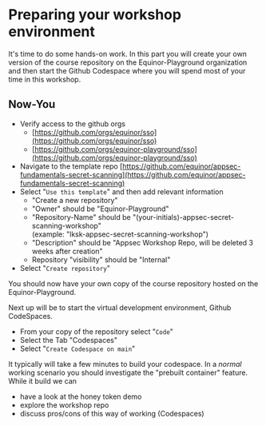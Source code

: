 # Preparing your workshop environment

It's time to do some hands-on work. In this part you will create your own version of the course repository on the Equinor-Playground organization and then start the Github Codespace where you will spend most of your time in this workshop.

## Now-You

- Verify access to the github orgs
  - [https://github.com/orgs/equinor/sso](https://github.com/orgs/equinor/sso)
  - [https://github.com/orgs/equinor-playground/sso](https://github.com/orgs/equinor-playground/sso)
- Navigate to the template repo [https://github.com/equinor/appsec-fundamentals-secret-scanning](https://github.com/equinor/appsec-fundamentals-secret-scanning)
- Select "`Use this template`" and then add relevant information
  - "Create a new repository"
  - "Owner" should be "Equinor-Playground"
  - "Repository-Name" should be "(your-initials)-appsec-secret-scanning-workshop" </br> (example: "lksk-appsec-secret-scanning-workshop")
  - "Description" should be "Appsec Workshop Repo, will be deleted 3 weeks after creation"
  - Repository "visibility" should be "Internal"
- Select "`Create repository`"

You should now have your own copy of the course repository hosted on the Equinor-Playground.

Next up will be to start the virtual development environment, Github CodeSpaces.

- From your copy of the repository select "`Code`"
- Select the Tab "Codespaces"
- Select "`Create Codespace on main`"

It typically will take a few minutes to build your codespace. In a *normal* working scenario you should investigate the "prebuilt container" feature. While it build we can

- have a look at the honey token demo
- explore the workshop repo
- discuss pros/cons of this way of working (Codespaces)